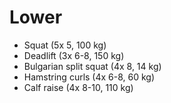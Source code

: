 # Lower
* Squat (5x 5, 100 kg)
* Deadlift (3x 6-8, 150 kg)
* Bulgarian split squat (4x 8, 14 kg)
* Hamstring curls (4x 6-8, 60 kg)
* Calf raise (4x 8-10, 110 kg)
